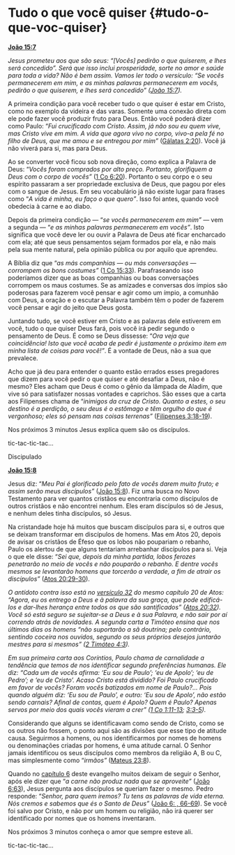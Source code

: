 # Tudo o que você quiser {#tudo-o-que-voc-quiser}

[**João 15:7**](http://bibliaonline.com.br/acf/jo/15/7)

_Jesus prometeu aos que são seus: “[Vocês] pedirão o que quiserem, e lhes será concedido”. Será que isso inclui prosperidade, sorte no amor e saúde para toda a vida? Não é bem assim. Vamos ler todo o versículo: “Se vocês permanecerem em mim, e as minhas palavras permanecerem em vocês, pedirão o que quiserem, e lhes será concedido” (_[_João 15:7_](http://bibliaonline.com.br/acf/jo/15/7)_)._

A primeira condição para você receber tudo o que quiser é estar em Cristo, como no exemplo da videira e das varas. Somente uma conexão direta com ele pode fazer você produzir fruto para Deus. Então você poderá dizer como Paulo: “_Fui crucificado com Cristo. Assim, já não sou eu quem vive, mas Cristo vive em mim. A vida que agora vivo no corpo, vivo-a pela fé no filho de Deus, que me amou e se entregou por mim”_ ([Gálatas 2:20](http://bibliaonline.com.br/acf/gl/2/20)). Você já não viverá para si, mas para Deus.

Ao se converter você ficou sob nova direção, como explica a Palavra de Deus: “_Vocês foram comprados por alto preço. Portanto, glorifiquem a Deus com o corpo de vocês”_ ([1 Co 6:20](http://bibliaonline.com.br/acf/1co/6/20)). Portanto o seu corpo e o seu espírito passaram a ser propriedade exclusiva de Deus, que pagou por eles com o sangue de Jesus. Em seu vocabulário já não existe lugar para frases como “_A vida é minha, eu faço o que quero”_. Isso foi antes, quando você obedecia à carne e ao diabo.

Depois da primeira condição — “_se vocês permanecerem em mim”_ — vem a segunda — “_e as minhas palavras permanecerem em vocês”_. Isto significa que você deve ler ou ouvir a Palavra de Deus até ficar encharcado com ela; até que seus pensamentos sejam formados por ela, e não mais pela sua mente natural, pela opinião pública ou por aquilo que aprendeu.

A Bíblia diz que “_as más companhias — ou más conversações — corrompem os bons costumes”_ ([1 Co 15:33](http://bibliaonline.com.br/acf/1co/15/33)). Parafraseando isso poderíamos dizer que as boas companhias ou boas conversações corrompem os maus costumes. Se as amizades e conversas dos ímpios são poderosas para fazerem você pensar e agir como um ímpio, a comunhão com Deus, a oração e o escutar a Palavra também têm o poder de fazerem você pensar e agir do jeito que Deus gosta.

Juntando tudo, se você estiver em Cristo e as palavras dele estiverem em você, tudo o que quiser Deus fará, pois você irá pedir segundo o pensamento de Deus. É como se Deus dissesse: “_Ora veja que coincidência! Isto que você acaba de pedir é justamente o próximo item em minha lista de coisas para você!”_. É a vontade de Deus, não a sua que prevalece.

Acho que já deu para entender o quanto estão errados esses pregadores que dizem para você pedir o que quiser e até desafiar a Deus, não é mesmo? Eles acham que Deus é como o gênio da lâmpada de Aladim, que vive só para satisfazer nossas vontades e caprichos. São esses que a carta aos Filipenses chama de “_inimigos da cruz de Cristo. Quanto a estes, o seu destino é a perdição, o seu deus é o estômago e têm orgulho do que é vergonhoso; eles só pensam nas coisas terrenas”_ ([Filipenses 3:18-19](http://bibliaonline.com.br/acf/fp/3/18-19)).

Nos próximos 3 minutos Jesus explica quem são os discípulos.

tic-tac-tic-tac...

Discipulado

[**João 15:8**](http://bibliaonline.com.br/acf/jo/15/8)

Jesus diz: “_Meu Pai é glorificado pelo fato de vocês darem muito fruto; e assim serão meus discípulos”_ ([João 15:8](http://bibliaonline.com.br/acf/jo/15/8)). Fiz uma busca no Novo Testamento para ver quantos cristãos eu encontraria como discípulos de outros cristãos e não encontrei nenhum. Eles eram discípulos só de Jesus, e nenhum deles tinha discípulos, só Jesus.

Na cristandade hoje há muitos que buscam discípulos para si, e outros que se deixam transformar em discípulos de homens. Mas em Atos 20, depois de avisar os cristãos de Éfeso que os lobos não poupariam o rebanho, Paulo os alertou de que alguns tentariam arrebanhar discípulos para si. Veja o que ele disse: “_Sei que, depois da minha partida, lobos ferozes penetrarão no meio de vocês e não pouparão o rebanho. E dentre vocês mesmos se levantarão homens que torcerão a verdade, a fim de atrair os discípulos”_ ([Atos 20:29-30](http://bibliaonline.com.br/acf/atos/20/29-30)).

_O antídoto contra isso está no_ [_versículo 32_](http://bibliaonline.com.br/acf/atos/20/32/) _do mesmo capítulo 20 de Atos: “Agora, eu os entrego a Deus e à palavra da sua graça, que pode edificá-los e dar-lhes herança entre todos os que são santificados” (_[_Atos 20:32_](http://bibliaonline.com.br/acf/atos/20/32)_). Você só está seguro se sujeitar-se a Deus e à sua Palavra, e não sair por aí correndo atrás de novidades. A segunda carta a Timóteo ensina que nos últimos dias os homens “não suportarão a sã doutrina; pelo contrário, sentindo coceira nos ouvidos, segundo os seus próprios desejos juntarão mestres para si mesmos” (_[_2 Timóteo 4:3_](http://bibliaonline.com.br/acf/2tm/4/3)_)._

_Em sua primeira carta aos Coríntios, Paulo chama de carnalidade a tendência que temos de nos identificar segundo preferências humanas. Ele diz: “Cada um de vocês afirma: ‘Eu sou de Paulo’; ‘eu de Apolo’; ‘eu de Pedro’; e ‘eu de Cristo’. Acaso Cristo está dividido? Foi Paulo crucificado em favor de vocês? Foram vocês batizados em nome de Paulo?... Pois quando alguém diz: ‘Eu sou de Paulo’, e outro: ‘Eu sou de Apolo’, não estão sendo carnais? Afinal de contas, quem é Apolo? Quem é Paulo? Apenas servos por meio dos quais vocês vieram a crer” (_[_1 Co 1:11-13_](http://bibliaonline.com.br/acf/1co/1/11-13)_;_ [_3:3-5_](http://bibliaonline.com.br/acf/1co/3/3-5)_)._

Considerando que alguns se identificavam como sendo de Cristo, como se os outros não fossem, o ponto aqui são as divisões que esse tipo de atitude causa. Seguirmos a homens, ou nos identificarmos por nomes de homens ou denominações criadas por homens, é uma atitude carnal. O Senhor jamais identificou os seus discípulos como membros da religião A, B ou C, mas simplesmente como “_irmãos”_ ([Mateus 23:8](http://bibliaonline.com.br/acf/mt/23/8)).

Quando no [capítulo 6](http://bibliaonline.com.br/acf/jo/6) deste evangelho muitos deixam de seguir o Senhor, após ele dizer que “_a carne não produz nada que se aproveite”_ ([João 6:63](http://bibliaonline.com.br/acf/jo/6/63)), Jesus pergunta aos discípulos se queriam fazer o mesmo. Pedro responde: “_Senhor, para quem iremos? Tu tens as palavras de vida eterna. Nós cremos e sabemos que és o Santo de Deus”_ ([João 6: , 66-69](http://bibliaonline.com.br/acf/jo/6/66-69)). Se você foi salvo por Cristo, e não por um homem ou religião, não irá querer ser identificado por nomes que os homens inventaram.

Nos próximos 3 minutos conheça o amor que sempre esteve ali.

tic-tac-tic-tac...